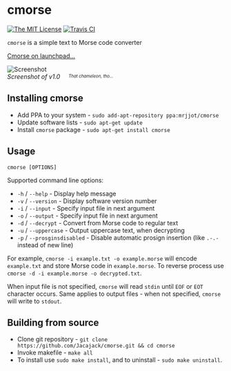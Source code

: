 # cmorse
[![The MIT License](https://img.shields.io/badge/license-MIT-orange.svg?style=flat-square)](http://opensource.org/licenses/MIT)
[![Travis CI](https://img.shields.io/travis/Jacajack/cmorse.svg?style=flat-square)](https://travis-ci.org/Jacajack/cmorse)

`cmorse` is a simple text to Morse code converter

[Cmorse on launchpad...](https://launchpad.net/cmorse)

![Screenshot](http://i.imgur.com/Xy3KEZW.gif)
<br>*Screenshot of v1.0* &nbsp;&nbsp;&nbsp;&nbsp;<sup><sub>*That chameleon, tho...*</sub></sup>

## Installing cmorse
 - Add PPA to your system - `sudo add-apt-repository ppa:mrjjot/cmorse`
 - Update software lists - `sudo apt-get update`
 - Install `cmorse` package - `sudo apt-get install cmorse`


## Usage
`cmorse [OPTIONS]`

Supported command line options:
 - `-h` / `--help` - Display help message
 - `-v` / `--version` - Display software version number
 - `-i` / `--input` - Specify input file in next argument
 - `-o` / `--output` - Specify input file in next argument
 - `-d` / `--decrypt` - Convert from Morse code to regular text
 - `-u` / `--uppercase` - Output uppercase text, when decrypting
 - `-p` / `--prosginsdisabled` - Disable automatic prosign insertion (like `.-.-` instead of new line)

For example, `cmorse -i example.txt -o example.morse` will encode `example.txt` and store Morse code in `example.morse`.
To reverse process use `cmorse -d -i example.morse -o decrypted.txt`.

When input file is not specified, `cmorse` will read `stdin` until `EOF` or `EOT` character occurs.
Same applies to output files - when not specified, `cmorse` will write to `stdout`.

## Building from source
 - Clone git repository - `git clone https://github.com/Jacajack/cmorse.git && cd cmorse`
 - Invoke makefile - `make all`
 - To install use `sudo make install`, and to uninstall - `sudo make uninstall`.
